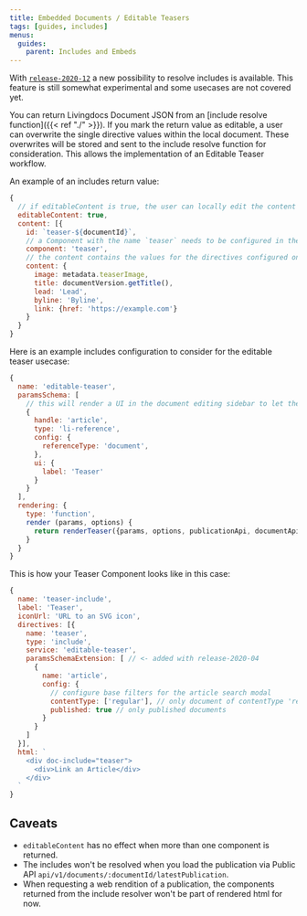 ```yaml
---
title: Embedded Documents / Editable Teasers
tags: [guides, includes]
menus:
  guides:
    parent: Includes and Embeds
---
```


With [`release-2020-12`](https://github.com/livingdocsIO/livingdocs-release-notes/blob/master/releases/release-2020-12.md) a new possibility to resolve includes is available. This feature is still somewhat experimental and some usecases are not covered yet.

You can return Livingdocs Document JSON from an [include resolve function]({{< ref "./" >}}).
If you mark the return value as editable, a user can overwrite the single directive values within the local document. These overwrites will be stored and sent to the include resolve function for consideration.
This allows the implementation of an Editable Teaser workflow.

An example of an includes return value:
```js
{
  // if editableContent is true, the user can locally edit the content
  editableContent: true,
  content: [{
    id: `teaser-${documentId}`,
    // a Component with the name `teaser` needs to be configured in the design
    component: 'teaser',
    // the content contains the values for the directives configured on the `teaser` component
    content: {
      image: metadata.teaserImage,
      title: documentVersion.getTitle(),
      lead: 'Lead',
      byline: 'Byline',
      link: {href: 'https://example.com'}
    }
  }
}
```

Here is an example includes configuration to consider for the editable teaser usecase:
```js
{
  name: 'editable-teaser',
  paramsSchema: [
    // this will render a UI in the document editing sidebar to let the User select a document
    {
      handle: 'article',
      type: 'li-reference',
      config: {
        referenceType: 'document',
      },
      ui: {
        label: 'Teaser'
      }
    }
  ],
  rendering: {
    type: 'function',
    render (params, options) {
      return renderTeaser({params, options, publicationApi, documentApi})
    }
  }
}
```

This is how your Teaser Component looks like in this case:
```js
{
  name: 'teaser-include',
  label: 'Teaser',
  iconUrl: 'URL to an SVG icon',
  directives: [{
    name: 'teaser',
    type: 'include',
    service: 'editable-teaser',
    paramsSchemaExtension: [ // <- added with release-2020-04
      {
        name: 'article',
        config: {
          // configure base filters for the article search modal
          contentType: ['regular'], // only document of contentType 'regular'
          published: true // only published documents
        }
      }
    ]
  }],
  html: `
    <div doc-include="teaser">
      <div>Link an Article</div>
    </div>
  `
}
```


## Caveats
- `editableContent` has no effect when more than one component is returned.
- The includes won't be resolved when you load the publication via Public API `api/v1/documents/:documentId/latestPublication`.
- When requesting a web rendition of a publication, the components returned from the include resolver won't be part of rendered html for now.

